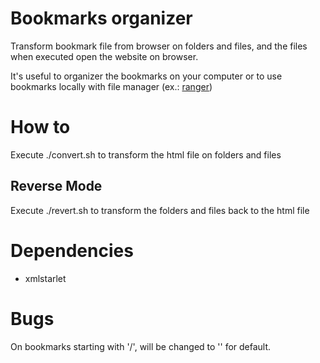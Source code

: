 # Bookmarks organizer

Transform bookmark file from browser on folders and files, and the files when executed open the website on browser.

It's useful to organizer the bookmarks on your computer or 
to use bookmarks locally with file manager (ex.: [ranger](https://ranger.github.io/))

# How to
Execute ./convert.sh to transform the html file on folders and files

## Reverse Mode
Execute ./revert.sh to transform the folders and files back to the html file

# Dependencies
* xmlstarlet

# Bugs
On bookmarks starting with '/', will be changed to '\' for default.



